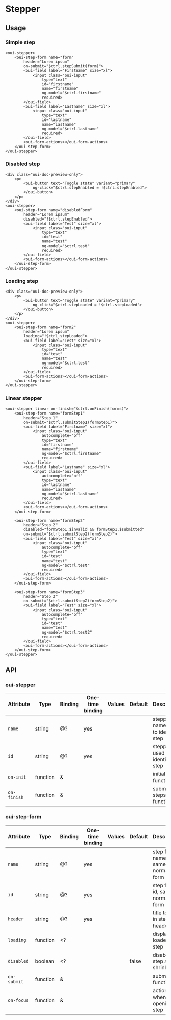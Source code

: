# Stepper

<component-status cx-design="complete" ux="rc"></component-status>

## Usage

### Simple step

```html:preview
<oui-stepper>
    <oui-step-form name="form"
        header="Lorem ipsum"
        on-submit="$ctrl.stepSubmit(form)">
        <oui-field label="Firstname" size="xl">
            <input class="oui-input"
                type="text"
                id="firstname"
                name="firstname"
                ng-model="$ctrl.firstname"
                required>
        </oui-field>
        <oui-field label="Lastname" size="xl">
            <input class="oui-input"
                type="text"
                id="lastname"
                name="lastname"
                ng-model="$ctrl.lastname"
                required>
        </oui-field>
        <oui-form-actions></oui-form-actions>
    </oui-step-form>
</oui-stepper>
```

### Disabled step

```html:preview
<div class="oui-doc-preview-only">
    <p>
        <oui-button text="Toggle state" variant="primary"
            ng-click="$ctrl.stepEnabled = !$ctrl.stepEnabled">
        </oui-button>
    </p>
</div>
<oui-stepper>
    <oui-step-form name="disabledForm"
        header="Lorem ipsum"
        disabled="!$ctrl.stepEnabled">
        <oui-field label="Test" size="xl">
            <input class="oui-input"
                type="text"
                id="test"
                name="test"
                ng-model="$ctrl.test"
                required>
        </oui-field>
        <oui-form-actions></oui-form-actions>
    </oui-step-form>
</oui-stepper>
```

### Loading step

```html:preview
<div class="oui-doc-preview-only">
    <p>
        <oui-button text="Toggle state" variant="primary"
            ng-click="$ctrl.stepLoaded = !$ctrl.stepLoaded">
        </oui-button>
    </p>
</div>
<oui-stepper>
    <oui-step-form name="form2"
        header="Lorem ipsum"
        loading="!$ctrl.stepLoaded">
        <oui-field label="Test" size="xl">
            <input class="oui-input"
                type="text"
                id="test"
                name="test"
                ng-model="$ctrl.test"
                required>
        </oui-field>
        <oui-form-actions></oui-form-actions>
    </oui-step-form>
</oui-stepper>
```

### Linear stepper

```html:preview
<oui-stepper linear on-finish="$ctrl.onFinish(forms)">
    <oui-step-form name="formStep1"
        header="Step 1"
        on-submit="$ctrl.submitStep1(formStep1)">
        <oui-field label="Firstname" size="xl">
            <input class="oui-input"
                autocomplete="off"
                type="text"
                id="firstname"
                name="firstname"
                ng-model="$ctrl.firstname"
                required>
        </oui-field>
        <oui-field label="Lastname" size="xl">
            <input class="oui-input"
                autocomplete="off"
                type="text"
                id="lastname"
                name="lastname"
                ng-model="$ctrl.lastname"
                required>
        </oui-field>
        <oui-form-actions></oui-form-actions>
    </oui-step-form>

    <oui-step-form name="formStep2"
        header="Step 2"
        disabled="formStep1.$invalid && formStep1.$submitted"
        on-submit="$ctrl.submitStep2(formStep2)">
        <oui-field label="Test" size="xl">
            <input class="oui-input"
                autocomplete="off"
                type="text"
                id="test"
                name="test"
                ng-model="$ctrl.test"
                required>
        </oui-field>
        <oui-form-actions></oui-form-actions>
    </oui-step-form>

    <oui-step-form name="formStep3"
        header="Step 3"
        on-submit="$ctrl.submitStep2(formStep2)">
        <oui-field label="Test" size="xl">
            <input class="oui-input"
                autocomplete="off"
                type="text"
                id="test"
                name="test"
                ng-model="$ctrl.test2"
                required>
        </oui-field>
        <oui-form-actions></oui-form-actions>
    </oui-step-form>
</oui-stepper>
```

## API

### oui-stepper

| Attribute       | Type            | Binding | One-time binding | Values                 | Default             | Description                                   |
| ----            | ----            | ----    | ----             | ----                   | ----                | ----                                          |
| `name`          | string          | @?      | yes              |                        |                     | stepper name used to identify step            |
| `id`            | string          | @?      | yes              |                        |                     | stepper id used to identify step              |
| `on-init`       | function        | &       |                  |                        |                     | initialization function                       |
| `on-finish`     | function        | &       |                  |                        |                     | submit all steps function                     |


### oui-step-form

| Attribute         | Type            | Binding | One-time binding | Values                 | Default             | Description                                 |
| ----              | ----            | ----    | ----             | ----                   | ----                | ----                                        |
| `name`            | string          | @?      | yes              |                        |                     | step form name, same as normal form         |
| `id`              | string          | @?      | yes              |                        |                     | step form id, same as normal form           |
| `header`          | string          | @?      | yes              |                        |                     | title to put in step header                 |
| `loading`         | function        | <?      |                  |                        |                     | display loader on step                      |
| `disabled`        | boolean         | <?      |                  |                        | false               | disable the step and shrink it              |
| `on-submit`       | function        | &       |                  |                        |                     | submit step function                        |
| `on-focus`        | function        | &       |                  |                        |                     | action to do when opening step              |


